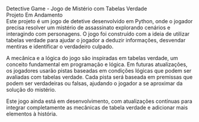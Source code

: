 Detective Game - Jogo de Mistério com Tabelas Verdade<br>
Projeto Em Andamento<br>
Este projeto é um jogo de detetive desenvolvido em Python, onde o jogador precisa resolver um mistério de assassinato explorando cenários e interagindo com personagens. O jogo foi construído com a ideia de utilizar tabelas verdade para ajudar o jogador a deduzir informações, desvendar mentiras e identificar o verdadeiro culpado.<br>

A mecânica e a lógica do jogo são inspiradas em tabelas verdade, um conceito fundamental em programação e lógica. Em futuras atualizações, os jogadores usarão pistas baseadas em condições lógicas que podem ser avaliadas com tabelas verdade. Cada pista será baseada em premissas que podem ser verdadeiras ou falsas, ajudando o jogador a se aproximar da solução do mistério.<br>

Este jogo ainda está em desenvolvimento, com atualizações contínuas para integrar completamente as mecânicas de tabela verdade e adicionar mais elementos à história.
